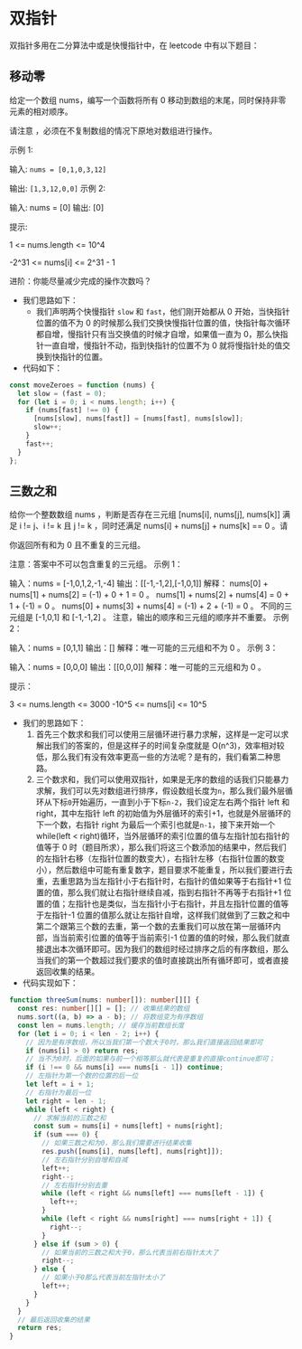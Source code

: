 # 双指针

双指针多用在二分算法中或是快慢指针中，在 leetcode 中有以下题目：

## 移动零

给定一个数组 nums，编写一个函数将所有 0 移动到数组的末尾，同时保持非零元素的相对顺序。

请注意 ，必须在不复制数组的情况下原地对数组进行操作。

示例 1:

输入: `nums = [0,1,0,3,12]`

输出: `[1,3,12,0,0]`
示例 2:

输入: nums = [0]
输出: [0]

提示:

1 <= nums.length <= 10^4

-2^31 <= nums[i] <= 2^31 - 1

进阶：你能尽量减少完成的操作次数吗？

- 我们思路如下：
  - 我们声明两个快慢指针 `slow` 和 `fast`，他们刚开始都从 0 开始，当快指针位置的值不为 0 的时候那么我们交换快慢指针位置的值，快指针每次循环都自增，慢指针只有当交换值的时候才自增，如果值一直为 0，那么快指针一直自增，慢指针不动，指到快指针的位置不为 0 就将慢指针处的值交换到快指针的位置。
- 代码如下：

```ts
const moveZeroes = function (nums) {
  let slow = (fast = 0);
  for (let i = 0; i < nums.length; i++) {
    if (nums[fast] !== 0) {
      [nums[slow], nums[fast]] = [nums[fast], nums[slow]];
      slow++;
    }
    fast++;
  }
};
```

## 三数之和

给你一个整数数组 nums ，判断是否存在三元组 [nums[i], nums[j], nums[k]] 满足 i != j、i != k 且 j != k ，同时还满足 nums[i] + nums[j] + nums[k] == 0 。请

你返回所有和为 0 且不重复的三元组。

注意：答案中不可以包含重复的三元组。
示例 1：

输入：nums = [-1,0,1,2,-1,-4]
输出：[[-1,-1,2],[-1,0,1]]
解释：
nums[0] + nums[1] + nums[2] = (-1) + 0 + 1 = 0 。
nums[1] + nums[2] + nums[4] = 0 + 1 + (-1) = 0 。
nums[0] + nums[3] + nums[4] = (-1) + 2 + (-1) = 0 。
不同的三元组是 [-1,0,1] 和 [-1,-1,2] 。
注意，输出的顺序和三元组的顺序并不重要。
示例 2：

输入：nums = [0,1,1]
输出：[]
解释：唯一可能的三元组和不为 0 。
示例 3：

输入：nums = [0,0,0]
输出：[[0,0,0]]
解释：唯一可能的三元组和为 0 。

提示：

3 <= nums.length <= 3000
-10^5 <= nums[i] <= 10^5

- 我们的思路如下：
  1. 首先三个数求和我们可以使用三层循环进行暴力求解，这样是一定可以求解出我们的答案的，但是这样子的时间复杂度就是 O(n^3)，效率相对较低，那么我们有没有效率更高一些的方法呢？是有的，我们看第二种思路。
  2. 三个数求和，我们可以使用双指针，如果是无序的数组的话我们只能暴力求解，我们可以先对数组进行排序，假设数组长度为`n`，那么我们最外层循环从下标`0`开始遍历，一直到小于下标`n-2`，我们设定左右两个指针 left 和 right，其中左指针 left 的初始值为外层循环的索引+1，也就是外层循环的下一个数，右指针 right 为最后一个索引也就是`n-1`，接下来开始一个 while(left < right)循环，当外层循环的索引位置的值与左指针加右指针的值等于 0 时（题目所求），那么我们将这三个数添加的结果中，然后我们的左指针右移（左指针位置的数变大），右指针左移（右指针位置的数变小），然后数组中可能有重复数字，题目要求不能重复，所以我们要进行去重，去重思路为当左指针小于右指针时，右指针的值如果等于右指针+1 位置的值，那么我们就让右指针继续自减，指到右指针不再等于右指针+1 位置的值；左指针也是类似，当左指针小于右指针，并且左指针位置的值等于左指针-1 位置的值那么就让左指针自增，这样我们就做到了三数之和中第二个跟第三个数的去重，第一个数的去重我们可以放在第一层循环内部，当当前索引位置的值等于当前索引-1 位置的值的时候，那么我们就直接退出本次循环即可。因为我们的数组时经过排序之后的有序数组，那么当我们的第一个数超过我们要求的值时直接跳出所有循环即可，或者直接返回收集的结果。
- 代码实现如下：

```ts
function threeSum(nums: number[]): number[][] {
  const res: number[][] = []; // 收集结果的数组
  nums.sort((a, b) => a - b); // 将数组变为有序数组
  const len = nums.length; // 缓存当前数组长度
  for (let i = 0; i < len - 2; i++) {
    // 因为是有序数组，所以当我们第一个数大于0时，那么我们直接返回结果即可
    if (nums[i] > 0) return res;
    // 当不为0时，后面的如果与前一个相等那么就代表是重复的直接continue即可；
    if (i !== 0 && nums[i] === nums[i - 1]) continue;
    // 左指针为第一个数的位置的后一位
    let left = i + 1;
    // 右指针为最后一位
    let right = len - 1;
    while (left < right) {
      // 求解当前的三数之和
      const sum = nums[i] + nums[left] + nums[right];
      if (sum === 0) {
        // 如果三数之和为0，那么我们需要进行结果收集
        res.push([nums[i], nums[left], nums[right]]);
        // 左右指针分别自增和自减
        left++;
        right--;
        // 左右指针分别去重
        while (left < right && nums[left] === nums[left - 1]) {
          left++;
        }
        while (left < right && nums[right] === nums[right + 1]) {
          right--;
        }
      } else if (sum > 0) {
        // 如果当前的三数之和大于0，那么代表当前右指针太大了
        right--;
      } else {
        // 如果小于0那么代表当前左指针太小了
        left++;
      }
    }
  }
  // 最后返回收集的结果
  return res;
}
```
